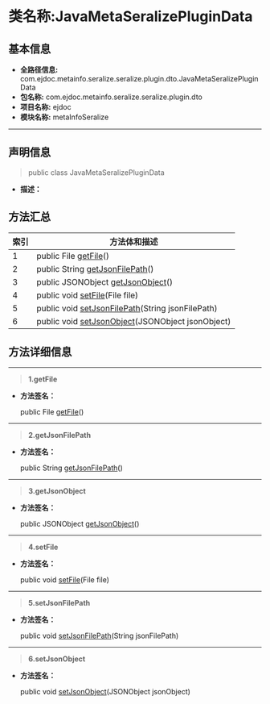 # 类名称:JavaMetaSeralizePluginData

## 基本信息

* **全路径信息:** com.ejdoc.metainfo.seralize.seralize.plugin.dto.JavaMetaSeralizePluginData
* **包名称:** com.ejdoc.metainfo.seralize.seralize.plugin.dto
* **项目名称:** ejdoc
* **模块名称:** metaInfoSeralize









---

## 声明信息
> public class JavaMetaSeralizePluginData     


* **描述：** 

  








## 方法汇总

|   索引  |    方法体和描述   |
| ---- | ---- |
|1|public File [getFile](#innerlink-getfile)()   <br/>|
|2|public String [getJsonFilePath](#innerlink-getjsonfilepath)()   <br/>|
|3|public JSONObject [getJsonObject](#innerlink-getjsonobject)()   <br/>|
|4|public void [setFile](#innerlink-setfile-javaiofile)(File file)   <br/>|
|5|public void [setJsonFilePath](#innerlink-setjsonfilepath-javalangstring)(String jsonFilePath)   <br/>|
|6|public void [setJsonObject](#innerlink-setjsonobject-jsonobject)(JSONObject jsonObject)   <br/>|








## 方法详细信息

---
> **1.<span id="innerlink-getfile">getFile</span>**

* **方法签名：** 

  public File [getFile](#getfile)()   







---
> **2.<span id="innerlink-getjsonfilepath">getJsonFilePath</span>**

* **方法签名：** 

  public String [getJsonFilePath](#getjsonfilepath)()   







---
> **3.<span id="innerlink-getjsonobject">getJsonObject</span>**

* **方法签名：** 

  public JSONObject [getJsonObject](#getjsonobject)()   







---
> **4.<span id="innerlink-setfile-javaiofile">setFile</span>**

* **方法签名：** 

  public void [setFile](#setfile-javaiofile)(File file)   







---
> **5.<span id="innerlink-setjsonfilepath-javalangstring">setJsonFilePath</span>**

* **方法签名：** 

  public void [setJsonFilePath](#setjsonfilepath-javalangstring)(String jsonFilePath)   







---
> **6.<span id="innerlink-setjsonobject-jsonobject">setJsonObject</span>**

* **方法签名：** 

  public void [setJsonObject](#setjsonobject-jsonobject)(JSONObject jsonObject)   








